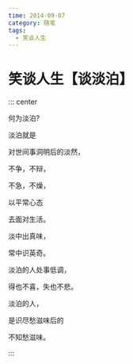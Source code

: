```yaml
---
time: 2014-09-07
category: 随笔
tags:
  - 笑谈人生
---
```


# 笑谈人生【谈淡泊】

::: center

何为淡泊?

淡泊就是

对世间事洞明后的淡然，

不争，不辩，

不急，不燥，

以平常心态

去面对生活。

淡中出真味，

常中识英奇。

淡泊的人处事低调，

得也不喜，失也不悲。

淡泊的人，

是识尽愁滋味后的

不知愁滋味。

:::
